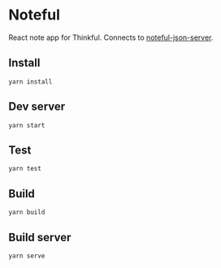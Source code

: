 # Noteful

React note app for Thinkful. Connects to [noteful-json-server](https://github.com/tomatau/noteful-json-server).

## Install

`yarn install`

## Dev server

`yarn start`

## Test

`yarn test`

## Build

`yarn build`

## Build server

`yarn serve`
